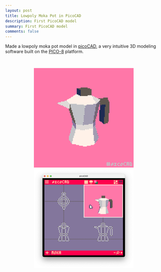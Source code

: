 ```yaml
---
layout: post
title: Lowpoly Moka Pot in PicoCAD
description: First PicoCAD model
summary: First PicoCAD model
comments: false
---
```


Made a lowpoly moka pot model in [picoCAD](https://johanpeitz.itch.io/picocad), a very intuitive 3D modeling software built on the [PICO-8](https://www.lexaloffle.com/pico-8.php) platform.

<br>

<p align="center">
    <img width=320px height=320px src="/assets/images/moka_spin.gif">
    <img width=320px height=320px src="/assets/images/moka_picocad.png">
</p>